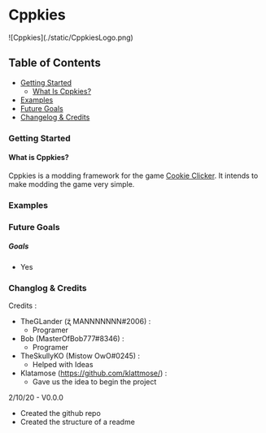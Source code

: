 <h1 id="title"> Cppkies </h1>
 ![Cppkies](./static/CppkiesLogo.png)

## Table of Contents

- <a href="#GettingStarted">Getting Started</a>
  - <a href="#WhatIsCppkies">What Is Cppkies?</a>
- <a href="#Examples">Examples</a>
- <a href="#Goals">Future Goals</a>
- <a href="#ChanglogAndCredits">Changelog & Credits</a>

<h3 id="GettingStarted"> Getting Started </h3>

<h4 id="WhatIsCppkies"> What is Cppkies? </h4>
<p>Cppkies is a modding framework for the game <a href="cookieclicker.eu/cookieclicker">Cookie Clicker</a>. It intends to make modding the game very simple.</p>

<h3 id="Examples"> Examples </h3>

<h3 id="Goals">Future Goals</h3>

##### Goals

- Yes

<h3 id="ChanglogAndCredits"> Changlog & Credits </h3>

Credits :

- TheGLander (ʐ̈ MANNNNNNN#2006) :
  - Programer
- Bob (MasterOfBob777#8346) :
  - Programer
- TheSkullyKO (Mistow OwO#0245) :
  - Helped with Ideas
- Klatamose (<a href="https://github.com/klattmose/">https://github.com/klattmose/</a>) :
  - Gave us the idea to begin the project

2/10/20 - V0.0.0

- Created the github repo
- Created the structure of a readme
